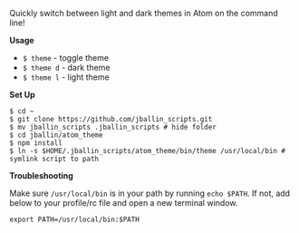 Quickly switch between light and dark themes in Atom on the command line!

**Usage**

* `$ theme` - toggle theme
* `$ theme d` - dark theme
* `$ theme l` - light theme

**Set Up**
```shell
$ cd ~
$ git clone https://github.com/jballin_scripts.git
$ mv jballin_scripts .jballin_scripts # hide folder
$ cd jballin/atom_theme
$ npm install
$ ln -s $HOME/.jballin_scripts/atom_theme/bin/theme /usr/local/bin # symlink script to path
```

**Troubleshooting**

Make sure `/usr/local/bin` is in your path by running `echo $PATH`. If not, add below to your profile/rc file and open a new terminal window.

```shell
export PATH=/usr/local/bin:$PATH
```
